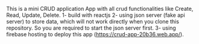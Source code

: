 This is a mini CRUD application App with all crud functionalities like Create, Read, Update, Delete.
1- build with reactjs
2- using json server (fake api server) to store data, which will not work directly when you clone this repository. So you are required to start the json server first.
3- using firebase hosting to deploy this app (https://crud-app-20b36.web.app/).
